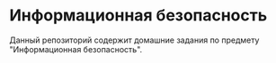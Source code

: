# Информационная безопасность

Данный репозиторий содержит домашние задания по предмету "Информационная безопасность".
